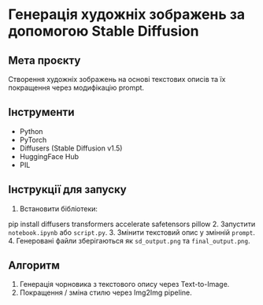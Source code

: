 # Генерація художніх зображень за допомогою Stable Diffusion

## Мета проєкту
Створення художніх зображень на основі текстових описів та їх покращення через модифікацію prompt.

## Інструменти
- Python
- PyTorch
- Diffusers (Stable Diffusion v1.5)
- HuggingFace Hub
- PIL

## Інструкції для запуску
1. Встановити бібліотеки:

pip install diffusers transformers accelerate safetensors pillow
2. Запустити `notebook.ipynb` або `script.py`.
3. Змінити текстовий опис у змінній `prompt`.
4. Генеровані файли зберігаються як `sd_output.png` та `final_output.png`.

## Алгоритм
1. Генерація чорновика з текстового опису через Text-to-Image.
2. Покращення / зміна стилю через Img2Img pipeline.
